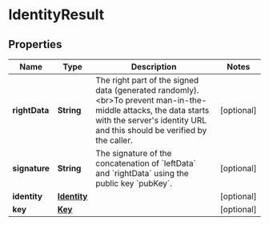 
# IdentityResult

## Properties
Name | Type | Description | Notes
------------ | ------------- | ------------- | -------------
**rightData** | **String** | The right part of the signed data (generated randomly). &lt;br&gt;To prevent man-in-the-middle attacks, the data starts with the server&#39;s identity URL and this should be verified by the caller.  |  [optional]
**signature** | **String** | The signature of the concatenation of &#x60;leftData&#x60; and &#x60;rightData&#x60; using the public key &#x60;pubKey&#x60;.  |  [optional]
**identity** | [**Identity**](Identity.md) |  |  [optional]
**key** | [**Key**](Key.md) |  |  [optional]



